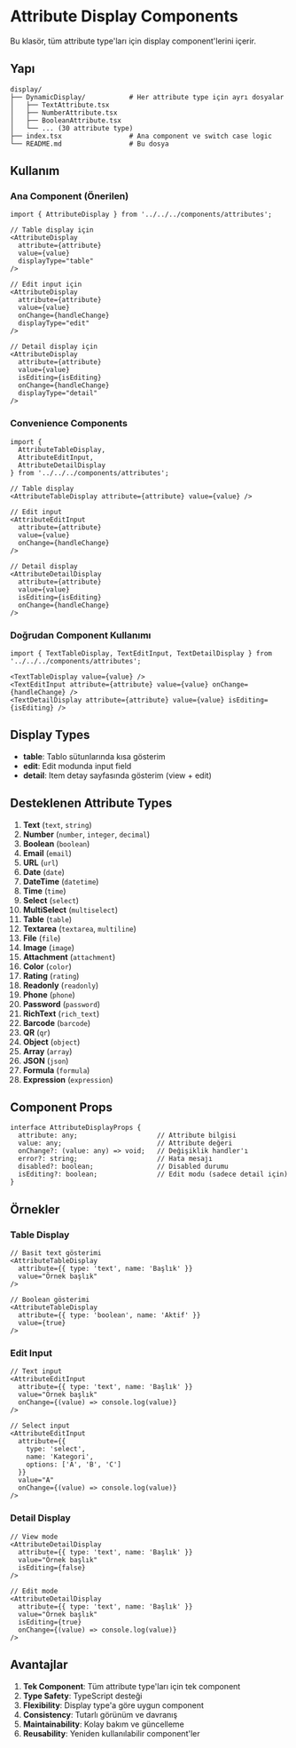 # Attribute Display Components

Bu klasör, tüm attribute type'ları için display component'lerini içerir.

## Yapı

```
display/
├── DynamicDisplay/           # Her attribute type için ayrı dosyalar
│   ├── TextAttribute.tsx
│   ├── NumberAttribute.tsx
│   ├── BooleanAttribute.tsx
│   └── ... (30 attribute type)
├── index.tsx                 # Ana component ve switch case logic
└── README.md                 # Bu dosya
```

## Kullanım

### Ana Component (Önerilen)

```tsx
import { AttributeDisplay } from '../../../components/attributes';

// Table display için
<AttributeDisplay
  attribute={attribute}
  value={value}
  displayType="table"
/>

// Edit input için
<AttributeDisplay
  attribute={attribute}
  value={value}
  onChange={handleChange}
  displayType="edit"
/>

// Detail display için
<AttributeDisplay
  attribute={attribute}
  value={value}
  isEditing={isEditing}
  onChange={handleChange}
  displayType="detail"
/>
```

### Convenience Components

```tsx
import { 
  AttributeTableDisplay, 
  AttributeEditInput, 
  AttributeDetailDisplay 
} from '../../../components/attributes';

// Table display
<AttributeTableDisplay attribute={attribute} value={value} />

// Edit input
<AttributeEditInput 
  attribute={attribute} 
  value={value} 
  onChange={handleChange} 
/>

// Detail display
<AttributeDetailDisplay 
  attribute={attribute} 
  value={value} 
  isEditing={isEditing}
  onChange={handleChange}
/>
```

### Doğrudan Component Kullanımı

```tsx
import { TextTableDisplay, TextEditInput, TextDetailDisplay } from '../../../components/attributes';

<TextTableDisplay value={value} />
<TextEditInput attribute={attribute} value={value} onChange={handleChange} />
<TextDetailDisplay attribute={attribute} value={value} isEditing={isEditing} />
```

## Display Types

- **table**: Tablo sütunlarında kısa gösterim
- **edit**: Edit modunda input field
- **detail**: Item detay sayfasında gösterim (view + edit)

## Desteklenen Attribute Types

1. **Text** (`text`, `string`)
2. **Number** (`number`, `integer`, `decimal`)
3. **Boolean** (`boolean`)
4. **Email** (`email`)
5. **URL** (`url`)
6. **Date** (`date`)
7. **DateTime** (`datetime`)
8. **Time** (`time`)
9. **Select** (`select`)
10. **MultiSelect** (`multiselect`)
11. **Table** (`table`)
12. **Textarea** (`textarea`, `multiline`)
13. **File** (`file`)
14. **Image** (`image`)
15. **Attachment** (`attachment`)
16. **Color** (`color`)
17. **Rating** (`rating`)
18. **Readonly** (`readonly`)
19. **Phone** (`phone`)
20. **Password** (`password`)
21. **RichText** (`rich_text`)
22. **Barcode** (`barcode`)
23. **QR** (`qr`)
24. **Object** (`object`)
25. **Array** (`array`)
26. **JSON** (`json`)
27. **Formula** (`formula`)
28. **Expression** (`expression`)

## Component Props

```tsx
interface AttributeDisplayProps {
  attribute: any;                    // Attribute bilgisi
  value: any;                        // Attribute değeri
  onChange?: (value: any) => void;   // Değişiklik handler'ı
  error?: string;                    // Hata mesajı
  disabled?: boolean;                // Disabled durumu
  isEditing?: boolean;               // Edit modu (sadece detail için)
}
```

## Örnekler

### Table Display
```tsx
// Basit text gösterimi
<AttributeTableDisplay 
  attribute={{ type: 'text', name: 'Başlık' }} 
  value="Örnek başlık" 
/>

// Boolean gösterimi
<AttributeTableDisplay 
  attribute={{ type: 'boolean', name: 'Aktif' }} 
  value={true} 
/>
```

### Edit Input
```tsx
// Text input
<AttributeEditInput 
  attribute={{ type: 'text', name: 'Başlık' }} 
  value="Örnek başlık"
  onChange={(value) => console.log(value)}
/>

// Select input
<AttributeEditInput 
  attribute={{ 
    type: 'select', 
    name: 'Kategori',
    options: ['A', 'B', 'C']
  }} 
  value="A"
  onChange={(value) => console.log(value)}
/>
```

### Detail Display
```tsx
// View mode
<AttributeDetailDisplay 
  attribute={{ type: 'text', name: 'Başlık' }} 
  value="Örnek başlık"
  isEditing={false}
/>

// Edit mode
<AttributeDetailDisplay 
  attribute={{ type: 'text', name: 'Başlık' }} 
  value="Örnek başlık"
  isEditing={true}
  onChange={(value) => console.log(value)}
/>
```

## Avantajlar

1. **Tek Component**: Tüm attribute type'ları için tek component
2. **Type Safety**: TypeScript desteği
3. **Flexibility**: Display type'a göre uygun component
4. **Consistency**: Tutarlı görünüm ve davranış
5. **Maintainability**: Kolay bakım ve güncelleme
6. **Reusability**: Yeniden kullanılabilir component'ler
